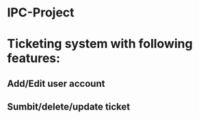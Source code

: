 # IPC-Project
 
# Ticketing system with following features:
## Add/Edit user account
## Sumbit/delete/update ticket
